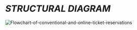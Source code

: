 # *STRUCTURAL DIAGRAM*


![Flowchart-of-conventional-and-online-ticket-reservations](https://user-images.githubusercontent.com/94169022/142774626-e15ab591-3a18-4926-8629-0ea702615ab8.png)
